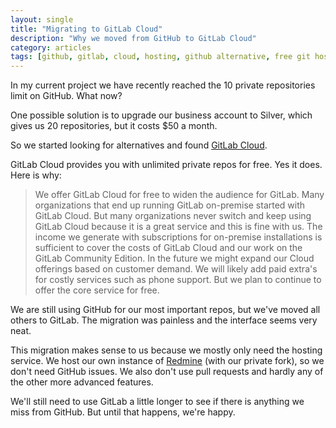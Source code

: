 ```yaml
---
layout: single
title: "Migrating to GitLab Cloud"
description: "Why we moved from GitHub to GitLab Cloud"
category: articles
tags: [github, gitlab, cloud, hosting, github alternative, free git hosting, redmine]
---
```


In my current project we have recently reached the 10 private repositories limit on GitHub. What now?

One possible solution is to upgrade our business account to Silver, which gives us 20 repositories, but it costs $50 a month.

So we started looking for alternatives and found [GitLab Cloud](http://www.gitlab.com/cloud/).

GitLab Cloud provides you with unlimited private repos for free. Yes it does. Here is why:

> We offer GitLab Cloud for free to widen the audience for GitLab. Many organizations that end up running GitLab on-premise started with GitLab Cloud. But many organizations never switch and keep using GitLab Cloud because it is a great service and this is fine with us. The income we generate with subscriptions for on-premise installations is sufficient to cover the costs of GitLab Cloud and our work on the GitLab Community Edition. In the future we might expand our Cloud offerings based on customer demand. We will likely add paid extra's for costly services such as phone support. But we plan to continue to offer the core service for free.

We are still using GitHub for our most important repos, but we've moved all others to GitLab. The migration was painless and the interface seems very neat.

This migration makes sense to us because we mostly only need the hosting service. We host our own instance of [Redmine](http://www.redmine.org/) (with our private fork), so we don't need GitHub issues. We also don't use pull requests and hardly any of the other more advanced features.

We'll still need to use GitLab a little longer to see if there is anything we miss from GitHub. But until that happens, we're happy.

